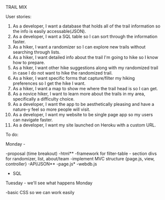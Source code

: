 TRAIL MIX


User stories:
1) As a developer, I want a database that holds all of the trail information so the info is easily accessable(JSON).
2) As a developer, I want a SQL table so I can sort through the information faster.
3) As a hiker, I want a randomizer so I can explore new trails without searching through lists.
4) As a hiker, I want detailed info about the trail I'm going to hike so I know how to prepare.
5) As a hiker, I want other hike suggestions along with my randomized trail in case I do not want to hike the randomized trail.
6) As a hiker, I want specific forms that capture/filter my hiking preferences so I get the hike I want.
7) As a hiker, I want a map to show me where the trail head is so I can get.
8) As a novice hiker, I want to learn more about the trails in my area, specifically a difficulty choice.
9) As a developer, I want the app to be aesthetically pleasing and have a nature-y feel so more people will visit.
10) As a developer, I want my website to be single page app so my users can navigate faster.
11) As a developer, I want my site launched on Heroku with a custom URL.


To do:

Monday -

  -proposal (time breakout)
  -html**
    -framework for filter-table
    - section divs for randomizer, list, about/team
  -implement MVC structure {page.js, view, controller}
  -API/JSON**
  -page.js*
  -webdb.js
  - SQL

Tuesday - we'll see what happens Monday

  -basic CSS so we can work easily
